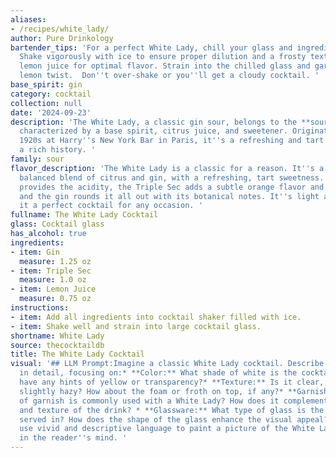 ```yaml
---
aliases:
- /recipes/white_lady/
author: Pure Drinkology
bartender_tips: 'For a perfect White Lady, chill your glass and ingredients beforehand.
  Shake vigorously with ice to ensure proper dilution and a frosty texture. Use fresh
  lemon juice for optimal flavor. Strain into the chilled glass and garnish with a
  lemon twist.  Don''t over-shake or you''ll get a cloudy cocktail. '
base_spirit: gin
category: cocktail
collection: null
date: '2024-09-23'
description: 'The White Lady, a classic gin sour, belongs to the **sour family**,
  characterized by a base spirit, citrus juice, and sweetener. Originating in the
  1920s at Harry''s New York Bar in Paris, it''s a refreshing and tart cocktail with
  a rich history. '
family: sour
flavor_description: 'The White Lady is a classic for a reason. It''s a beautifully
  balanced blend of citrus and gin, with a refreshing, tart sweetness. The lemon juice
  provides the acidity, the Triple Sec adds a subtle orange flavor and sweetness,
  and the gin rounds it all out with its botanical notes. It''s light and crisp, making
  it a perfect cocktail for any occasion. '
fullname: The White Lady Cocktail
glass: Cocktail glass
has_alcohol: true
ingredients:
- item: Gin
  measure: 1.25 oz
- item: Triple Sec
  measure: 1.0 oz
- item: Lemon Juice
  measure: 0.75 oz
instructions:
- item: Add all ingredients into cocktail shaker filled with ice.
- item: Shake well and strain into large cocktail glass.
shortname: White Lady
source: thecocktaildb
title: The White Lady Cocktail
visual: '## LLM Prompt:Imagine a classic White Lady cocktail. Describe its appearance
  in detail, focusing on:* **Color:** What shade of white is the cocktail? Does it
  have any hints of yellow or transparency?* **Texture:** Is it clear, cloudy, or
  slightly hazy? How about the foam or froth on top, if any?* **Garnish:**  What kind
  of garnish is commonly used with a White Lady? How does it complement the color
  and texture of the drink? * **Glassware:** What type of glass is the cocktail typically
  served in? How does the shape of the glass enhance the visual appeal? Remember to
  use vivid and descriptive language to paint a picture of the White Lady''s appearance
  in the reader''s mind. '
---
```



